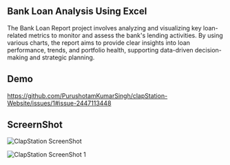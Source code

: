 
## Bank Loan Analysis Using Excel

The Bank Loan Report project involves analyzing and visualizing key loan-related metrics to monitor and assess the bank's lending activities. By using various charts, the report aims to provide clear insights into loan performance, trends, and portfolio health, supporting data-driven decision-making and strategic planning.


## Demo

https://github.com/PurushotamKumarSingh/clapStation-Website/issues/1#issue-2447113448

## ScreernShot

![ClapStation ScreenShot](https://github.com/user-attachments/assets/14ee8493-ddd3-4e64-8fba-c3a052d3dc59)


![ClapStation ScreenShot 1](https://github.com/user-attachments/assets/2547565c-34bd-470d-b0af-a0c076b9adfd)
